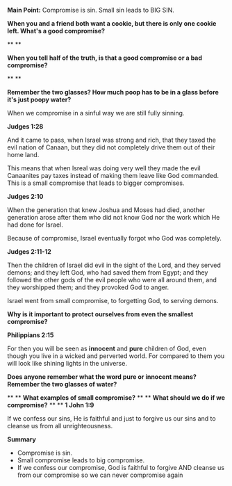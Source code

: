 **Main Point:**
Compromise is sin. Small sin leads to BIG SIN.

**When you and a friend both want a cookie, but there is only one cookie left. What's a good compromise?**

**
**

**When you tell half of the truth, is that a good compromise or a bad compromise?**

**
**

**Remember the two glasses? How much poop has to be in a glass before it's just poopy water?**

When we compromise in a sinful way we are still fully sinning.

**Judges 1:28**

And it came to pass, when Israel was strong and rich, that they taxed the evil nation of Canaan, but they did not completely drive them out of their home land.

This means that when Isreal was doing very well they made the evil Canaanites pay taxes instead of making them leave like God commanded. This is a small compromise that leads to bigger compromises.

**Judges 2:10**

When the generation that knew Joshua and Moses had died, another generation arose after them who did not know God nor the work which He had done for Israel.

Because of compromise, Israel eventually forgot who God was completely.

**Judges 2:11-12**

Then the children of Israel did evil in the sight of the Lord, and they served demons; and they left God, who had saved them from Egypt; and they followed the other gods of the evil people who were all around them, and they worshipped them; and they provoked God to anger.

Israel went from small compromise, to forgetting God, to serving demons.

**Why is it important to protect ourselves from even the smallest compromise?**

**Philippians 2:15**

For then you will be seen as **innocent** and **pure** children of God, even though you live in a wicked and perverted world. For compared to them you will look like shining lights in the universe.

**Does anyone remember what the word pure or innocent means? Remember the two glasses of water?**

**
**
**What examples of small compromise?**
**
**
**What should we do if we compromise?**
**
**
**1 John 1:9**

If we confess our sins, He is faithful and just to forgive us our sins and to cleanse us from all unrighteousness.

**Summary**

- Compromise is sin.
- Small compromise leads to big compromise.
- If we confess our compromise, God is faithful to forgive AND cleanse us from our compromise so we can never compromise again